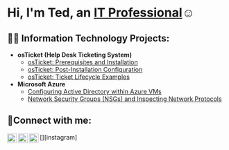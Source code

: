 <h1>Hi, I'm Ted, an <a href="https://linkedin.com/in/Josh">IT Professional</a>☺</h1>

<h2>👨‍💻 Information Technology Projects:</h2>

- <b>osTicket (Help Desk Ticketing System)</b>
  - [osTicket: Prerequisites and Installation](https://github.com/TedW228/osticket-prereqs)
  - [osTicket: Post-Installation Configuration](https://github.com/TedW228/post-install-config)
  - [osTicket: Ticket Lifecycle Examples](https://github.com/TedW228/ticket-lifecycle)
- <b>Microsoft Azure</b>
  - [Configuring Active Directory within Azure VMs](https://github.com/TedW228/configure-ad)
  - [Network Security Groups (NSGs) and Inspecting Network Protocols](https://github.com/TedW228/azure-network-protocols)

<h2>🤳Connect with me:</h2>

[<img align="left" alt="Josh | Twitter" width="22px" src="https://cdn.jsdelivr.net/npm/simple-icons@v3/icons/twitter.svg" />][twitter]
[<img align="left" alt="Josh | LinkedIn" width="22px" src="https://cdn.jsdelivr.net/npm/simple-icons@v3/icons/linkedin.svg" />][linkedin]
[<img align="left" alt="Josh | Instagram" width="22px" src="https://cdn.jsdelivr.net/npm/simple-icons@v3/icons/instagram.svg" />][instagram]

[twitter]:
[instagram]: 
[linkedin]: https://www.linkedin.com/in/ted-williams-a428b0358/?miniProfileUrn=urn%3Ali%3Afsd_profile%3AACoAAFkfINIB-ycSnssEeRKC8__AOMz2pxtJoXo
